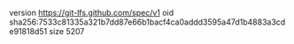 version https://git-lfs.github.com/spec/v1
oid sha256:7533c81335a321b7dd87e66b1bacf4ca0addd3595a47d1b4883a3cde91818d51
size 5207
